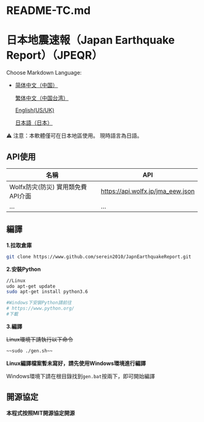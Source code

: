 # README-TC.md

# 日本地震速報（Japan Earthquake Report）（JPEQR）

Choose Markdown Language:


    
- [简体中文（中国）](README.md)
    
    [繁体中文（中国台湾）](README-TC.md)
    
    [English(US/UK)](README-EN.md)
    
    [日本語（日本）](README-JP.md)
    

<aside>
⚠️ 注意：本軟體僅可在日本地區使用。 現時語言為日語。

</aside>

## API使用

| 名稱                              | API                               |
| --------------------------------- | --------------------------------- |
| Wolfx防灾(防災) 實用類免費API介面 | https://api.wolfx.jp/jma_eew.json |
| …                                 | …                                 |

## 編譯

**1.拉取倉庫**

```bash
git clone https://www.github.com/serein2010/JapnEarthquakeReport.git
```

**2.安裝Python**

```bash
//Linux
udo apt-get update
sudo apt-get install python3.6
```

```python
#Windows下安裝Python請前往
# https://www.python.org/
#下載
```

**3.編譯**

~~Linux環境下請執行以下命令~~

```bash
~~sudo ./gen.sh~~
```

**Linux編譯檔案暫未寫好，請先使用Windows環境進行編譯**

Windows環境下請在根目錄找到`gen.bat`按兩下，即可開始編譯

## 開源協定

**本程式按照MIT開源協定開源**